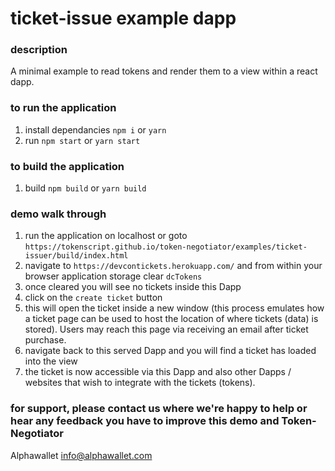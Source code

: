 # ticket-issue example dapp

### description

A minimal example to read tokens and render them to a view within a react dapp.

### to run the application

1. install dependancies `npm i` or `yarn`
2. run `npm start` or `yarn start`

### to build the application 

1. build `npm build` or `yarn build`

### demo walk through

1. run the application on localhost or goto `https://tokenscript.github.io/token-negotiator/examples/ticket-issuer/build/index.html`
2. navigate to `https://devcontickets.herokuapp.com/` and from within your browser application storage clear `dcTokens`
3. once cleared you will see no tickets inside this Dapp
4. click on the `create ticket` button
5. this will open the ticket inside a new window (this process emulates how a ticket page can be used to host the location of where tickets (data) is stored).
Users may reach this page via receiving an email after ticket purchase.
6. navigate back to this served Dapp and you will find a ticket has loaded into the view
7. the ticket is now accessible via this Dapp and also other Dapps / websites that wish to integrate with the tickets (tokens).

### for support, please contact us where we're happy to help or hear any feedback you have to improve this demo and Token-Negotiator

Alphawallet <info@alphawallet.com>
